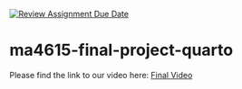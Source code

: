 [![Review Assignment Due Date](https://classroom.github.com/assets/deadline-readme-button-22041afd0340ce965d47ae6ef1cefeee28c7c493a6346c4f15d667ab976d596c.svg)](https://classroom.github.com/a/R5KvOQwo)
# ma4615-final-project-quarto

Please find the link to our video here: [Final Video](https://drive.google.com/file/d/1Mr4bGCnH64rR6bpHwKsXRyr88OurFqOU/view?usp=sharing)
